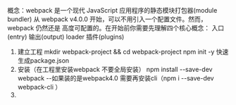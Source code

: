 概念：webpack 是一个现代 JavaScript 应用程序的静态模块打包器(module bundler)
	从 webpack v4.0.0 开始，可以不用引入一个配置文件。然而，webpack 仍然还是	高度可配置的。在开始前你需要先理解四个核心概念：
	入口(entry)
	输出(output)
	loader
	插件(plugins)

1. 建立工程 mkdir webpack-project && cd webpack-project
	    npm init -y 快速生成package.json
2. 安装（在工程里安装webpack 不要全局安装）
	npm install --save-dev webpack
	--如果装的是webpack4.0 需要再安装cli（npm i --save-dev webpack-cli ）
3.
